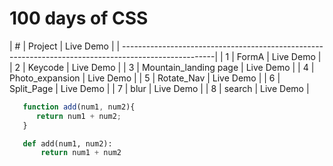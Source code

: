 # 100 days of CSS
| # |       Project          |                                                               Live Demo |
| -----------------------------------------------------------------------------------------------------|
                                                         | 1 | FormA          | Live Demo |
| 2 | Keycode                                                                                                                      | Live Demo |
| 3 | Mountain_landing page                                                                  | Live Demo |
| 4 | Photo_expansion        | Live Demo |
| 5 | Rotate_Nav             | Live Demo |
| 6 | Split_Page             | Live Demo |
| 7 | blur                   | Live Demo |
| 8 | search                 | Live Demo |













```javascript
   function add(num1, num2){
      return num1 + num2;
   }
```

```python
   def add(num1, num2):
       return num1 + num2
```
